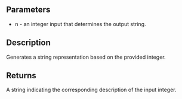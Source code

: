 ## Parameters

- n - an integer input that determines the output string.

## Description
 Generates a string representation based on the provided integer.

## Returns
 A string indicating the corresponding description of the input integer.